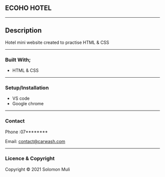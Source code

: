 ## ECOHO HOTEL
---

## Description
Hotel mini website created to practise HTML & CSS

---
### Built With;

 - HTML &  CSS

 ---

 ### Setup/Installation 
 - VS code 
 - Google chrome
---
### Contact
Phone :07********

Email: [contact@carwash.com](mailto:contact@carwash.com)

---

### Licence & Copyright


Copyright ©  2021 Solomon Muli 